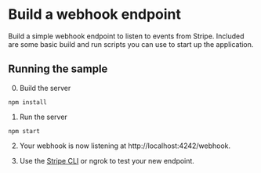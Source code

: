 # Build a webhook endpoint

Build a simple webhook endpoint to listen to events from Stripe. Included are some basic build and run scripts you can use to start up the application.

## Running the sample

0. Build the server

```
npm install
```

1. Run the server

```
npm start
```

2. Your webhook is now listening at http://localhost:4242/webhook.

3. Use the [Stripe CLI](https://stripe.com/docs/stripe-cli) or ngrok to test your new endpoint.
